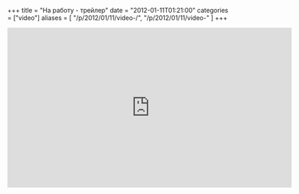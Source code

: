 +++
title = "На работу - трейлер"
date = "2012-01-11T01:21:00"
categories = ["video"]
aliases = [
    "/p/2012/01/11/video-/",
    "/p/2012/01/11/video-"
]
+++


<iframe width="640" height="360" src="https://www.youtube.com/embed/lRPRI1emDvg?rel=0&hd=1" frameborder="0" allowfullscreen></iframe>
